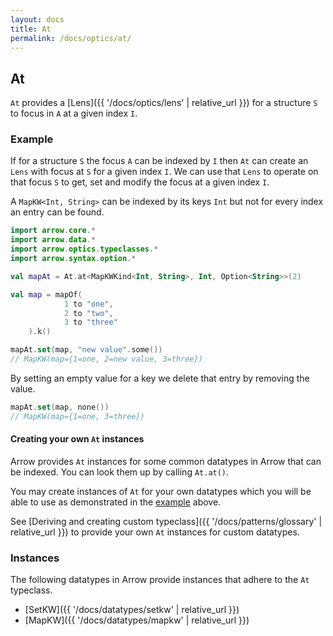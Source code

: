 ```yaml
---
layout: docs
title: At
permalink: /docs/optics/at/
---
```


## At

`At` provides a [Lens]({{ '/docs/optics/lens' | relative_url }}) for a structure `S` to focus in `A` at a given index `I`.

### Example

If for a structure `S` the focus `A` can be indexed by `I` then `At` can create an `Lens` with focus at `S` for a given index `I`.
We can use that `Lens` to operate on that focus `S` to get, set and modify the focus at a given index `I`.

A `MapKW<Int, String>` can be indexed by its keys `Int` but not for every index an entry can be found.

```kotlin
import arrow.core.*
import arrow.data.*
import arrow.optics.typeclasses.*
import arrow.syntax.option.*

val mapAt = At.at<MapKWKind<Int, String>, Int, Option<String>>(2)

val map = mapOf(
            1 to "one",
            2 to "two",
            3 to "three"
    ).k()

mapAt.set(map, "new value".some())
// MapKW(map={1=one, 2=new value, 3=three})
```

By setting an empty value for a key we delete that entry by removing the value.

```kotlin
mapAt.set(map, none())
// MapKW(map={1=one, 3=three})
```

#### Creating your own `At` instances

Arrow provides `At` instances for some common datatypes in Arrow that can be indexed. You can look them up by calling `At.at()`.

You may create instances of `At` for your own datatypes which you will be able to use as demonstrated in the [example](#example) above.

See [Deriving and creating custom typeclass]({{ '/docs/patterns/glossary' | relative_url }}) to provide your own `At` instances for custom datatypes.

### Instances

The following datatypes in Arrow provide instances that adhere to the `At` typeclass.

- [SetKW]({{ '/docs/datatypes/setkw' | relative_url }})
- [MapKW]({{ '/docs/datatypes/mapkw' | relative_url }})
